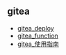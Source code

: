 ## gitea

* [gitea_deploy](gitea_deploy.md)
* [gitea_function](gitea_function.md)
* [gitea_使用指南](user_use.md)
